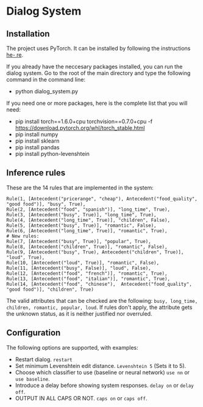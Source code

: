 # Dialog System

## Installation

The project uses PyTorch. It can be installed by following the instructions [he- 
re](https://pytorch.org/get-started/locally/).

If you already have the neccesary packages installed, you can run the dialog system. Go to the root of the main directory and type the following command in the command line:
- python dialog_system.py

If you need one or more packages, here is the complete list that you will need:
- pip install torch==1.6.0+cpu torchvision==0.7.0+cpu -f https://download.pytorch.org/whl/torch_stable.html
- pip install numpy
- pip install sklearn
- pip install pandas
- pip install python-levenshtein


## Inference rules

These are the 14 rules that are implemented in the system:

```
Rule(1, [Antecedent("pricerange", "cheap"), Antecedent("food_quality", "good food")], "busy", True),
Rule(2, [Antecedent("food", "spanish")], "long_time", True),
Rule(3, [Antecedent("busy", True)], "long_time", True),
Rule(4, [Antecedent("long_time", True)], "children", False),
Rule(5, [Antecedent("busy", True)], "romantic", False),
Rule(6, [Antecedent("long_time", True)], "romantic", True),
# New rules:
Rule(7, [Antecedent("busy", True)], "popular", True),
Rule(8, [Antecedent("children", True)], "romantic", False),
Rule(9, [Antecedent("busy", True), Antecedent("children", True)], "loud", True),
Rule(10, [Antecedent("loud", True)], "romantic", False),
Rule(11, [Antecedent("busy", False)], "loud", False),
Rule(12, [Antecedent("food", "french")], "romantic", True),
Rule(13, [Antecedent("food", "italian")], "romantic", True),
Rule(14, [Antecedent("food", "chinese"),  Antecedent("food_quality", "good food")], "children", True)
```
The valid attributes that can be checked are the following: `busy, long_time, children, romantic, popular, loud`. If rules don't apply, the attribute gets the
unknown status, as it is neither justified nor overruled.

## Configuration

The following options are supported, with examples:

* Restart dialog. `restart`
* Set minimum Levenshtein edit distance. `Levenshtein 5` (Sets it to 5).
* Choose which classifier to use (baseline or neural network) `use nn` or `use baseline`.
* Introduce a delay before showing system responses. `delay on` or `delay off`.
* OUTPUT IN ALL CAPS OR NOT. `caps on` or `caps off`.
